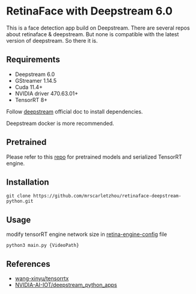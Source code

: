 # RetinaFace with Deepstream 6.0
This is a face detection app build on Deepstream.
There are several repos about retinaface & deepstream. But none is compatible with the latest version of deepstream. So there it is.

## Requirements
+ Deepstream 6.0
+ GStreamer 1.14.5
+ Cuda 11.4+
+ NVIDIA driver 470.63.01+
+ TensorRT 8+

Follow [deepstream](https://docs.nvidia.com/metropolis/deepstream/dev-guide/text/DS_Quickstart.html#dgpu-setup-for-ubuntu) official doc to install dependencies.

Deepstream docker is more recommended.
## Pretrained
Please refer to this [repo](https://github.com/wang-xinyu/tensorrtx) for pretrained models and serialized TensorRT engine.

## Installation
```
git clone https://github.com/mrscarletzhou/retinaface-deepstream-python.git
```

## Usage
modify tensorRT engine network size in [retina-engine-config](https://github.com/mrscarletzhou/retinaface-deepstream-python/blob/main/retina_network_config.txt) file
```
python3 main.py {VideoPath}
```

## References
+ [wang-xinyu/tensorrtx](https://github.com/wang-xinyu/tensorrtx)
+ [NVIDIA-AI-IOT/deepstream_python_apps](https://github.com/NVIDIA-AI-IOT/deepstream_python_apps)


